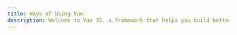 ```yaml
---
title: Ways of Using Vue
description: Welcome to Vue JS, a framework that helps you build better user interfaces.
---
```

